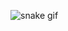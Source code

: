 ![snake gif](https://github.com/YOUR_USERNAME/YOUR_USERNAME/blob/output/github-contribution-grid-snake.gif)
